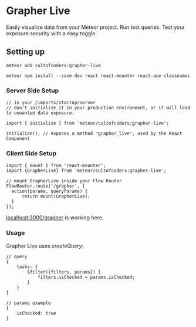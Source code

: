 Grapher Live
============

Easily visualize data from your Meteor project.
Run test queries.
Test your exposure security with a easy toggle.


## Setting up

```
meteor add cultofcoders:grapher-live

meteor npm install --save-dev react react-mounter react-ace classnames 
```

### Server Side Setup
```
// in your /imports/startup/server
// don't initialize it in your production environment, or it will lead to unwanted data exposure.

import { initialize } from 'meteor/cultofcoders:grapher-live';

initialize(); // exposes a method "grapher_live", used by the React Component
```


### Client Side Setup
```
import { mount } from 'react-mounter';
import {GrapherLive} from 'meteor/cultofcoders:grapher-live';

// mount GrapherLive inside your Flow Router
FlowRouter.route('/grapher', {
  action(params, queryParams) {
      return mount(GrapherLive);
  }
});
```

[localhost:3000/grapher](http://localhost:3000/grapher) is working here.

### Usage

Grapher Live uses *createQuery*:

```
// query
{
    tasks: {
        $filter({filters, params}) {
            filters.isChecked = params.isChecked;
        }
    }
}

// params example
{
    isChecked: true
}
```
